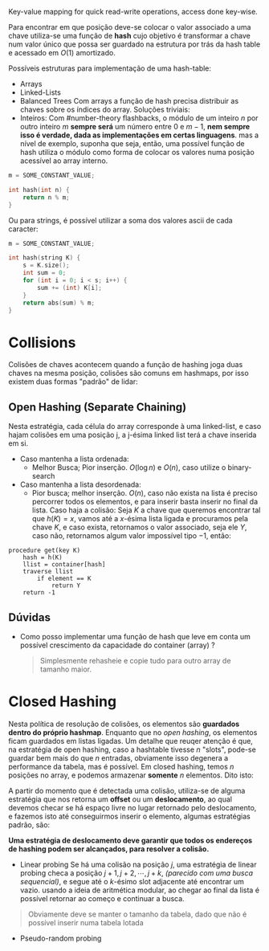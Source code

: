 Key-value mapping for quick read-write operations, access done key-wise.

Para encontrar em que posição deve-se colocar o valor associado a uma chave utiliza-se uma função de **hash** cujo objetivo é transformar a chave num valor único que possa ser guardado na estrutura por trás da hash table e acessado em $O(1)$ amortizado.

Possíveis estruturas para implementação de uma hash-table:
- Arrays
- Linked-Lists
- Balanced Trees
Com arrays a função de hash precisa distribuir as chaves sobre os índices do array.
Soluções triviais:
- Inteiros:
Com #number-theory  flashbacks, o módulo de um inteiro $n$ por outro inteiro $m$ **sempre será** um número entre $0$ e $m - 1$, **nem sempre isso é verdade, dada as implementações em certas linguagens**. mas a nível de exemplo, suponha que seja, então, uma possível função de hash utiliza o módulo como forma de colocar os valores numa posição acessível ao array interno.

```cpp
m = SOME_CONSTANT_VALUE;

int hash(int n) {
	return n % m;
}
```

Ou para strings, é possível utilizar a soma dos valores ascii de cada caracter:

```cpp
m = SOME_CONSTANT_VALUE;

int hash(string K) {
	s = K.size();
	int sum = 0;
	for (int i = 0; i < s; i++) {
		sum += (int) K[i];	
	}
	return abs(sum) % m;
} 
```

# Collisions

Colisões de chaves acontecem quando a função de hashing joga duas chaves na mesma posição, colisões são comuns em hashmaps, por isso existem duas formas "padrão" de lidar:

## Open Hashing (Separate Chaining)

Nesta estratégia, cada célula do array corresponde à uma linked-list, e caso hajam colisões em uma posição j, a j-ésima linked list terá a chave inserida em si.
- Caso mantenha a lista ordenada: 
	- Melhor Busca; Pior inserção. $O(\log n)$ e $O(n)$, caso utilize o binary-search 
- Caso mantenha a lista desordenada:
	- Pior busca; melhor inserção. $O(n)$, caso não exista na lista é preciso percorrer todos os elementos, e para inserir basta inserir no final da lista.
Caso haja a colisão: Seja $K$ a chave que queremos encontrar tal que $h(K) = x$, vamos até a $x$-ésima lista ligada e procuramos pela chave $K$, e caso exista, retornamos o valor associado, seja ele $Y$, caso não, retornamos algum valor impossível tipo $-1$, então:

```
procedure get(key K)
	hash = h(K)
	llist = container[hash]
	traverse llist
		if element == K
			return Y
	return -1
```

## Dúvidas
- Como posso implementar uma função de hash que leve em conta um possível crescimento da capacidade do container (array) ?
	>Simplesmente rehasheie e copie tudo para outro array de tamanho maior.

# Closed Hashing

Nesta política de resolução de colisões, os elementos são **guardados dentro do próprio hashmap**. Enquanto que no *open hashing*, os elementos ficam guardados em listas ligadas. 
Um detalhe que reuqer atenção é que, na estratégia de open hashing, caso a hashtable tivesse $n$ "slots", pode-se guardar bem mais do que $n$ entradas, obviamente isso degenera a performance da tabela, mas é possível.
Em closed hashing, temos $n$ posições no array, e podemos armazenar **somente** $n$ elementos. Dito isto:

A partir do momento que é detectada uma colisão, utiliza-se de alguma estratégia que nos retorna um **offset** ou um **deslocamento**, ao qual devemos checar se há espaço livre no lugar retornado pelo deslocamento, e fazemos isto até conseguirmos inserir o elemento, algumas estratégias padrão, são:

**Uma estratégia de deslocamento deve garantir que todos os endereços de hashing podem ser alcançados, para resolver a colisão.**

- Linear probing
Se há uma colisão na posição $j$, uma estratégia de linear probing checa a posição $j + 1,j+2,\cdots,j+k$, *(parecido com uma busca sequencial)*, e segue até o $k$-ésimo slot adjacente até encontrar um vazio. usando a ideia de aritmética modular, ao chegar ao final da lista é possível retornar ao começo e continuar a busca.

>Obviamente deve se manter o tamanho da tabela, dado que não é possível inserir numa tabela lotada

- Pseudo-random probing
